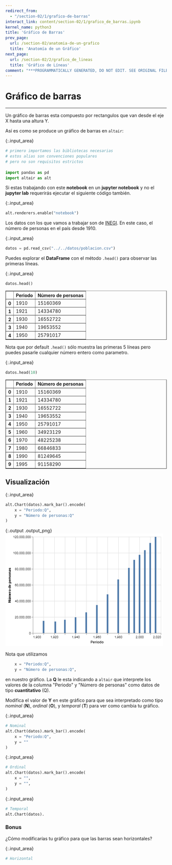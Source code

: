 ```yaml
---
redirect_from:
  - "/section-02/1/grafico-de-barras"
interact_link: content/section-02/1/grafico_de_barras.ipynb
kernel_name: python3
title: 'Gráfico de Barras'
prev_page:
  url: /section-02/anatomia-de-un-grafico
  title: 'Anatomía de un Gráfico'
next_page:
  url: /section-02/2/grafico_de_lineas
  title: 'Gráfico de Líneas'
comment: "***PROGRAMMATICALLY GENERATED, DO NOT EDIT. SEE ORIGINAL FILES IN /content***"
---
```


# Gráfico de barras

***
Un gráfico de barras esta compuesto por rectangulos que van desde el eje X hasta una altura Y. 

Así es como se produce un gráfico de barras en `altair`:



{:.input_area}
```python
# primero importamos las bibliotecas necesarias
# estos alias son convenciones populares
# pero no son requisitos estrictos

import pandas as pd
import altair as alt
```


Si estas trabajando con este __notebook__ en un __jupyter notebook__ y no el __jupyter lab__ requerirás ejecutar el siguiente código también.



{:.input_area}
```python
alt.renderers.enable("notebook")
```


Los datos con los que vamos a trabajar son de [INEGI](https://inegi.org.mx). En este caso, el número de personas en el país desde 1910.



{:.input_area}
```python
datos = pd.read_csv("../../datos/poblacion.csv")
```


Puedes explorar el __DataFrame__ con el método `.head()` para observar las primeras líneas.



{:.input_area}
```python
datos.head()
```





<div markdown="0" class="output output_html">
<div>
<style scoped>
    .dataframe tbody tr th:only-of-type {
        vertical-align: middle;
    }

    .dataframe tbody tr th {
        vertical-align: top;
    }

    .dataframe thead th {
        text-align: right;
    }
</style>
<table border="1" class="dataframe">
  <thead>
    <tr style="text-align: right;">
      <th></th>
      <th>Periodo</th>
      <th>Número de personas</th>
    </tr>
  </thead>
  <tbody>
    <tr>
      <th>0</th>
      <td>1910</td>
      <td>15160369</td>
    </tr>
    <tr>
      <th>1</th>
      <td>1921</td>
      <td>14334780</td>
    </tr>
    <tr>
      <th>2</th>
      <td>1930</td>
      <td>16552722</td>
    </tr>
    <tr>
      <th>3</th>
      <td>1940</td>
      <td>19653552</td>
    </tr>
    <tr>
      <th>4</th>
      <td>1950</td>
      <td>25791017</td>
    </tr>
  </tbody>
</table>
</div>
</div>



Nota que por default `.head()` sólo muestra las primeras 5 líneas pero puedes pasarle cualquier número entero como parametro.



{:.input_area}
```python
datos.head(10)
```





<div markdown="0" class="output output_html">
<div>
<style scoped>
    .dataframe tbody tr th:only-of-type {
        vertical-align: middle;
    }

    .dataframe tbody tr th {
        vertical-align: top;
    }

    .dataframe thead th {
        text-align: right;
    }
</style>
<table border="1" class="dataframe">
  <thead>
    <tr style="text-align: right;">
      <th></th>
      <th>Periodo</th>
      <th>Número de personas</th>
    </tr>
  </thead>
  <tbody>
    <tr>
      <th>0</th>
      <td>1910</td>
      <td>15160369</td>
    </tr>
    <tr>
      <th>1</th>
      <td>1921</td>
      <td>14334780</td>
    </tr>
    <tr>
      <th>2</th>
      <td>1930</td>
      <td>16552722</td>
    </tr>
    <tr>
      <th>3</th>
      <td>1940</td>
      <td>19653552</td>
    </tr>
    <tr>
      <th>4</th>
      <td>1950</td>
      <td>25791017</td>
    </tr>
    <tr>
      <th>5</th>
      <td>1960</td>
      <td>34923129</td>
    </tr>
    <tr>
      <th>6</th>
      <td>1970</td>
      <td>48225238</td>
    </tr>
    <tr>
      <th>7</th>
      <td>1980</td>
      <td>66846833</td>
    </tr>
    <tr>
      <th>8</th>
      <td>1990</td>
      <td>81249645</td>
    </tr>
    <tr>
      <th>9</th>
      <td>1995</td>
      <td>91158290</td>
    </tr>
  </tbody>
</table>
</div>
</div>



## Visualización



{:.input_area}
```python
alt.Chart(datos).mark_bar().encode(
    x = "Periodo:Q",
    y = "Número de personas:Q"
)
```





{:.output .output_png}
![png](../../images/section-02/1/grafico_de_barras_11_0.png)




Nota que utilizamos 
```python
    x = "Periodo:Q",
    y = "Número de personas:Q",
```

en nuestro gráfico. La __Q__ le esta indicando a `altair` que interprete los valores de la columna "Periodo" y "Número de personas" como datos de tipo __cuantitativo__ (Q).

Modifica el valor de __Y__ en este gráfico para que sea interpretado como tipo _nominal_ (__N__), _ordinal_ (__O__), y _temporal_ (__T__) para ver como cambia tu gráfico.



{:.input_area}
```python
# Nominal
alt.Chart(datos).mark_bar().encode(
    x = "Periodo:Q",
    y = ""
)
```




{:.input_area}
```python
# Ordinal
alt.Chart(datos).mark_bar().encode(
    x = "",
    y = "",
)
```




{:.input_area}
```python
# Temporal
alt.Chart(datos).
```


### Bonus
¿Cómo modificarías tu gráfico para que las barras sean horizontales?



{:.input_area}
```python
# Horizontal
```

